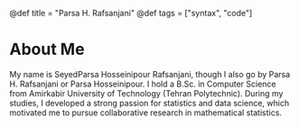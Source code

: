 @def title = "Parsa H. Rafsanjani"
@def tags = ["syntax", "code"]

# About Me

My name is SeyedParsa Hosseinipour Rafsanjani, though I also go by Parsa H. Rafsanjani or Parsa Hosseinipour.
I hold a B.Sc. in Computer Science from Amirkabir University of Technology (Tehran Polytechnic).
During my studies, I developed a strong passion for statistics and data science,
which motivated me to pursue collaborative research in mathematical statistics.